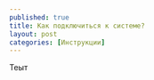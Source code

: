 ```yaml
---
published: true
title: Как подключиться к системе?
layout: post
categories: [Инструкции]
---
```

Теыт